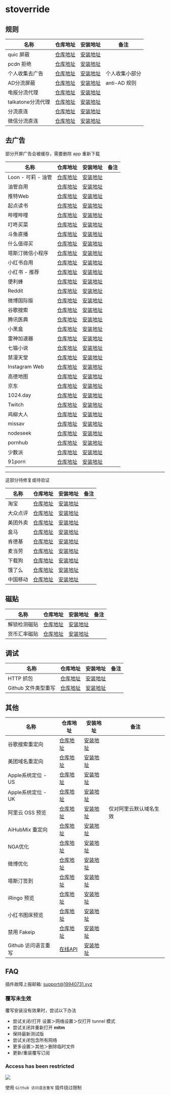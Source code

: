 # stoverride

## 规则

| 名称              | 仓库地址                                                                                              | 安装地址                                                                                                                             | 备注           |
| ----------------- | ----------------------------------------------------------------------------------------------------- | ------------------------------------------------------------------------------------------------------------------------------------ | -------------- |
| quic 屏蔽         | [仓库地址](https://raw.githubusercontent.com/qsoyq/stash/main/override/debug/reject.quic.stoverride)  | [安装地址](https://link.stash.ws/install-override/raw.githubusercontent.com/qsoyq/stash/main/override/debug/reject.quic.stoverride)  |                |
| pcdn 拒绝         | [仓库地址](https://raw.githubusercontent.com/qsoyq/stash/main/override/bypass/reject.pcdn.stoverride) | [安装地址](https://link.stash.ws/install-override/raw.githubusercontent.com/qsoyq/stash/main/override/bypass/reject.pcdn.stoverride) |                |
| 个人收集去广告    | [仓库地址](https://raw.githubusercontent.com/qsoyq/stash/main/override/bypass/reject.stoverride)      | [安装地址](https://link.stash.ws/install-override/raw.githubusercontent.com/qsoyq/stash/main/override/bypass/reject.stoverride)      | 个人收集小部分 |
| AD分流屏蔽        | [仓库地址](https://raw.githubusercontent.com/qsoyq/stash/main/override/bypass/ad.reject.stoverride)   | [安装地址](https://link.stash.ws/install-override/raw.githubusercontent.com/qsoyq/stash/main/override/bypass/ad.reject.stoverride)   | anti-AD 规则   |
| 电报分流代理      | [仓库地址](https://raw.githubusercontent.com/qsoyq/stash/main/override/bypass/telegram.stoverride)    | [安装地址](https://link.stash.ws/install-override/raw.githubusercontent.com/qsoyq/stash/main/override/bypass/telegram.stoverride)    |                |
| talkatone分流代理 | [仓库地址](https://raw.githubusercontent.com/qsoyq/stash/main/override/bypass/talkatone.stoverride)   | [安装地址](https://link.stash.ws/install-override/raw.githubusercontent.com/qsoyq/stash/main/override/bypass/talkatone.stoverride)   |                |
| 分流直连          | [仓库地址](https://raw.githubusercontent.com/qsoyq/stash/main/override/bypass/direct.stoverride)      | [安装地址](https://link.stash.ws/install-override/raw.githubusercontent.com/qsoyq/stash/main/override/bypass/direct.stoverride)      |                |
| 微信分流直连      | [仓库地址](https://raw.githubusercontent.com/qsoyq/stash/main/override/bypass/wechat.stoverride)      | [安装地址](https://link.stash.ws/install-override/raw.githubusercontent.com/qsoyq/stash/main/override/bypass/wechat.stoverride)      |                |

## 去广告

部分开屏广告会被缓存，需要删除 app 重新下载

| 名称               | 仓库地址                                                                                            | 安装地址                                                                                                                           | 备注 |
| ------------------ | --------------------------------------------------------------------------------------------------- | ---------------------------------------------------------------------------------------------------------------------------------- | ---- |
| Loon - 可莉 - 油管 | [仓库地址](https://raw.githubusercontent.com/qsoyq/stash/main/override/ad/youtube.stoverride)       | [安装地址](https://link.stash.ws/install-override/raw.githubusercontent.com/qsoyq/stash/main/override/ad/youtube.stoverride)       |      |
| 油管自用           | [仓库地址](https://raw.githubusercontent.com/qsoyq/stash/main/override/ad/ads.youtube.stoverride)   | [安装地址](https://link.stash.ws/install-override/raw.githubusercontent.com/qsoyq/stash/main/override/ad/ads.youtube.stoverride)   |      |
| 推特Web            | [仓库地址](https://raw.githubusercontent.com/qsoyq/stash/main/override/ad/x.stoverride)             | [安装地址](https://link.stash.ws/install-override/raw.githubusercontent.com/qsoyq/stash/main/override/ad/x.stoverride)             |      |
| 起点读书           | [仓库地址](https://raw.githubusercontent.com/qsoyq/stash/main/override/ad/qidian.stoverride)        | [安装地址](https://link.stash.ws/install-override/raw.githubusercontent.com/qsoyq/stash/main/override/ad/qidian.stoverride)        |      |
| 哔哩哔哩           | [仓库地址](https://raw.githubusercontent.com/qsoyq/stash/main/override/ad/bilibili.stoverride)      | [安装地址](https://link.stash.ws/install-override/raw.githubusercontent.com/qsoyq/stash/main/override/ad/bilibili.stoverride)      |      |
| 叮咚买菜           | [仓库地址](https://raw.githubusercontent.com/qsoyq/stash/main/override/ad/ddxq.stoverride)          | [安装地址](https://link.stash.ws/install-override/raw.githubusercontent.com/qsoyq/stash/main/override/ad/ddxq.stoverride)          |      |
| 斗鱼直播           | [仓库地址](https://raw.githubusercontent.com/qsoyq/stash/main/override/ad/douyu.stoverride)         | [安装地址](https://link.stash.ws/install-override/raw.githubusercontent.com/qsoyq/stash/main/override/ad/douyu.stoverride)         |      |
| 什么值得买         | [仓库地址](https://raw.githubusercontent.com/qsoyq/stash/main/override/ad/smzdm.stoverride)         | [安装地址](https://link.stash.ws/install-override/raw.githubusercontent.com/qsoyq/stash/main/override/ad/smzdm.stoverride)         |      |
| 塔斯汀微信小程序   | [仓库地址](https://raw.githubusercontent.com/qsoyq/stash/main/override/ad/tastien.stoverride)       | [安装地址](https://link.stash.ws/install-override/raw.githubusercontent.com/qsoyq/stash/main/override/ad/tastien.stoverride)       |      |
| 小红书自用         | [仓库地址](https://raw.githubusercontent.com/qsoyq/stash/main/override/ad/rednote.stoverride)       | [安装地址](https://link.stash.ws/install-override/raw.githubusercontent.com/qsoyq/stash/main/override/ad/rednote.stoverride)       |      |
| 小红书 - 推荐      | [仓库地址](https://raw.githubusercontent.com/qsoyq/stash/main/override/ad/rednote_v2.stoverride)    | [安装地址](https://link.stash.ws/install-override/raw.githubusercontent.com/qsoyq/stash/main/override/ad/rednote_v2.stoverride)    |      |
| 便利蜂             | [仓库地址](https://raw.githubusercontent.com/qsoyq/stash/main/override/ad/bilbee.stoverride)        | [安装地址](https://link.stash.ws/install-override/raw.githubusercontent.com/qsoyq/stash/main/override/ad/bilbee.stoverride)        |      |
| Reddit             | [仓库地址](https://raw.githubusercontent.com/qsoyq/stash/main/override/ad/reddit.stoverride)        | [安装地址](https://link.stash.ws/install-override/raw.githubusercontent.com/qsoyq/stash/main/override/ad/reddit.stoverride)        |      |
| 微博国际版         | [仓库地址](https://raw.githubusercontent.com/qsoyq/stash/main/override/ad/weibo.intl.stoverride)    | [安装地址](https://link.stash.ws/install-override/raw.githubusercontent.com/qsoyq/stash/main/override/ad/weibo.intl.stoverride)    |      |
| 谷歌搜索           | [仓库地址](https://raw.githubusercontent.com/qsoyq/stash/main/override/ad/search.google.stoverride) | [安装地址](https://link.stash.ws/install-override/raw.githubusercontent.com/qsoyq/stash/main/override/ad/search.google.stoverride) |      |
| 腾讯医典           | [仓库地址](https://raw.githubusercontent.com/qsoyq/stash/main/override/ad/baike.qq.stoverride)      | [安装地址](https://link.stash.ws/install-override/raw.githubusercontent.com/qsoyq/stash/main/override/ad/baike.qq.stoverride)      |      |
| 小黑盒             | [仓库地址](https://raw.githubusercontent.com/qsoyq/stash/main/override/ad/xiaoheihe.stoverride)     | [安装地址](https://link.stash.ws/install-override/raw.githubusercontent.com/qsoyq/stash/main/override/ad/xiaoheihe.stoverride)     |      |
| 雷神加速器         | [仓库地址](https://raw.githubusercontent.com/qsoyq/stash/main/override/ad/leigod.stoverride)        | [安装地址](https://link.stash.ws/install-override/raw.githubusercontent.com/qsoyq/stash/main/override/ad/leigod.stoverride)        |      |
| 七猫小说           | [仓库地址](https://raw.githubusercontent.com/qsoyq/stash/main/override/ad/qimao.stoverride)         | [安装地址](https://link.stash.ws/install-override/raw.githubusercontent.com/qsoyq/stash/main/override/ad/qimao.stoverride)         |      |
| 禁漫天堂           | [仓库地址](https://raw.githubusercontent.com/qsoyq/stash/main/override/ad/18comic.stoverride)       | [安装地址](https://link.stash.ws/install-override/raw.githubusercontent.com/qsoyq/stash/main/override/ad/18comic.stoverride)       |      |
| Instagram Web      | [仓库地址](https://raw.githubusercontent.com/qsoyq/stash/main/override/ad/instagram.stoverride)     | [安装地址](https://link.stash.ws/install-override/raw.githubusercontent.com/qsoyq/stash/main/override/ad/instagram.stoverride)     |      |
| 高德地图           | [仓库地址](https://raw.githubusercontent.com/qsoyq/stash/main/override/ad/amap.stoverride)          | [安装地址](https://link.stash.ws/install-override/raw.githubusercontent.com/qsoyq/stash/main/override/ad/amap.stoverride)          |      |
| 京东               | [仓库地址](https://raw.githubusercontent.com/qsoyq/stash/main/override/ad/jd.stoverride)            | [安装地址](https://link.stash.ws/install-override/raw.githubusercontent.com/qsoyq/stash/main/override/ad/jd.stoverride)            |      |
| 1024.day           | [仓库地址](https://raw.githubusercontent.com/qsoyq/stash/main/override/ad/1024.day.stoverride)      | [安装地址](https://link.stash.ws/install-override/raw.githubusercontent.com/qsoyq/stash/main/override/ad/1024.day.stoverride)      |      |
| Twitch             | [仓库地址](https://raw.githubusercontent.com/qsoyq/stash/main/override/ad/twitch.stoverride)        | [安装地址](https://link.stash.ws/install-override/raw.githubusercontent.com/qsoyq/stash/main/override/ad/twitch.stoverride)        |      |
| 鸡柳大人           | [仓库地址](https://raw.githubusercontent.com/qsoyq/stash/main/override/ad/jiliudaren.stoverride)    | [安装地址](https://link.stash.ws/install-override/raw.githubusercontent.com/qsoyq/stash/main/override/ad/jiliudaren.stoverride)    |      |
| missav             | [仓库地址](https://raw.githubusercontent.com/qsoyq/stash/main/override/ad/missav.stoverride)        | [安装地址](https://link.stash.ws/install-override/raw.githubusercontent.com/qsoyq/stash/main/override/ad/missav.stoverride)        |      |
| nodeseek           | [仓库地址](https://raw.githubusercontent.com/qsoyq/stash/main/override/ad/nodeseek.stoverride)      | [安装地址](https://link.stash.ws/install-override/raw.githubusercontent.com/qsoyq/stash/main/override/ad/nodeseek.stoverride)      |      |
| pornhub            | [仓库地址](https://raw.githubusercontent.com/qsoyq/stash/main/override/ad/pornhub.stoverride)       | [安装地址](https://link.stash.ws/install-override/raw.githubusercontent.com/qsoyq/stash/main/override/ad/pornhub.stoverride)       |      |
| 少数派             | [仓库地址](https://raw.githubusercontent.com/qsoyq/stash/main/override/ad/sspai.stoverride)         | [安装地址](https://link.stash.ws/install-override/raw.githubusercontent.com/qsoyq/stash/main/override/ad/sspai.stoverride)         |      |
| 91porn             | [仓库地址](https://raw.githubusercontent.com/qsoyq/stash/main/override/enhance/91porn.stoverride)   | [安装地址](https://link.stash.ws/install-override/raw.githubusercontent.com/qsoyq/stash/main/override/enhance/91porn.stoverride)   |      |

---
这部分待修复或待验证

| 名称     | 仓库地址                                                                                             | 安装地址                                                                                                                            | 备注 |
| -------- | ---------------------------------------------------------------------------------------------------- | ----------------------------------------------------------------------------------------------------------------------------------- | ---- |
| 淘宝     | [仓库地址](https://raw.githubusercontent.com/qsoyq/stash/main/override/ad/taobao.stoverride)         | [安装地址](https://link.stash.ws/install-override/raw.githubusercontent.com/qsoyq/stash/main/override/ad/taobao.stoverride)         |      |
| 大众点评 | [仓库地址](https://raw.githubusercontent.com/qsoyq/stash/main/override/ad/dianping.stoverride)       | [安装地址](https://link.stash.ws/install-override/raw.githubusercontent.com/qsoyq/stash/main/override/ad/dianping.stoverride)       |      |
| 美团外卖 | [仓库地址](https://raw.githubusercontent.com/qsoyq/stash/main/override/ad/waimai.meituan.stoverride) | [安装地址](https://link.stash.ws/install-override/raw.githubusercontent.com/qsoyq/stash/main/override/ad/waimai.meituan.stoverride) |      |
| 盒马     | [仓库地址](https://raw.githubusercontent.com/qsoyq/stash/main/override/ad/freshippo.stoverride)      | [安装地址](https://link.stash.ws/install-override/raw.githubusercontent.com/qsoyq/stash/main/override/ad/freshippo.stoverride)      |      |
| 肯德基   | [仓库地址](https://raw.githubusercontent.com/qsoyq/stash/main/override/ad/kfc.stoverride)            | [安装地址](https://link.stash.ws/install-override/raw.githubusercontent.com/qsoyq/stash/main/override/ad/kfc.stoverride)            |      |
| 麦当劳   | [仓库地址](https://raw.githubusercontent.com/qsoyq/stash/main/override/ad/mcd.stoverride)            | [安装地址](https://link.stash.ws/install-override/raw.githubusercontent.com/qsoyq/stash/main/override/ad/mcd.stoverride)            |      |
| 下载狗   | [仓库地址](https://raw.githubusercontent.com/qsoyq/stash/main/override/ad/xiazaitool.stoverride)     | [安装地址](https://link.stash.ws/install-override/raw.githubusercontent.com/qsoyq/stash/main/override/ad/xiazaitool.stoverride)     |      |
| 饿了么   | [仓库地址](https://raw.githubusercontent.com/qsoyq/stash/main/override/ad/eleme.stoverride)          | [安装地址](https://link.stash.ws/install-override/raw.githubusercontent.com/qsoyq/stash/main/override/ad/eleme.stoverride)          |      |
| 中国移动 | [仓库地址](https://raw.githubusercontent.com/qsoyq/stash/main/override/ad/cmcc.stoverride)           | [安装地址](https://link.stash.ws/install-override/raw.githubusercontent.com/qsoyq/stash/main/override/ad/cmcc.stoverride)           |      |

## 磁贴

| 名称         | 仓库地址                                                                                                       | 安装地址                                                                                                                                      | 备注 |
| ------------ | -------------------------------------------------------------------------------------------------------------- | --------------------------------------------------------------------------------------------------------------------------------------------- | ---- |
| 解锁检测磁贴 | [仓库地址](https://raw.githubusercontent.com/qsoyq/stash/main/override/tile/media-unlock-checker.stoverride)   | [安装地址](https://link.stash.ws/install-override/raw.githubusercontent.com/qsoyq/stash/main/override/tile/media-unlock-checker.stoverride)   |      |
| 货币汇率磁贴 | [仓库地址](https://raw.githubusercontent.com/qsoyq/stash/main/override/tile/currency-exchange-rate.stoverride) | [安装地址](https://link.stash.ws/install-override/raw.githubusercontent.com/qsoyq/stash/main/override/tile/currency-exchange-rate.stoverride) |      |

## 调试

| 名称                | 仓库地址                                                                                              | 安装地址                                                                                                                             | 备注 |
| ------------------- | ----------------------------------------------------------------------------------------------------- | ------------------------------------------------------------------------------------------------------------------------------------ | ---- |
| HTTP 抓包           | [仓库地址](https://raw.githubusercontent.com/qsoyq/stash/main/override/debug/http-capture.stoverride) | [安装地址](https://link.stash.ws/install-override/raw.githubusercontent.com/qsoyq/stash/main/override/debug/http-capture.stoverride) |      |
| Github 文件类型重写 | [仓库地址](https://raw.githubusercontent.com/qsoyq/stash/main/override/debug/media.github.stoverride) | [安装地址](https://link.stash.ws/install-override/raw.githubusercontent.com/qsoyq/stash/main/override/debug/media.github.stoverride) |      |

## 其他

| 名称                | 仓库地址                                                                                                           | 安装地址                                                                                                                                          | 备注                   |
| ------------------- | ------------------------------------------------------------------------------------------------------------------ | ------------------------------------------------------------------------------------------------------------------------------------------------- | ---------------------- |
| 谷歌搜索重定向      | [仓库地址](https://raw.githubusercontent.com/qsoyq/stash/main/override/enhance/redirect.google.stoverride)         | [安装地址](https://link.stash.ws/install-override/raw.githubusercontent.com/qsoyq/stash/main/override/enhance/redirect.google.stoverride)         |                        |
| 美团域名重定向      | [仓库地址](https://raw.githubusercontent.com/qsoyq/stash/main/override/enhance/meituan.domain.redirect.stoverride) | [安装地址](https://link.stash.ws/install-override/raw.githubusercontent.com/qsoyq/stash/main/override/enhance/meituan.domain.redirect.stoverride) |                        |
| Apple系统定位 - US  | [仓库地址](https://raw.githubusercontent.com/qsoyq/stash/main/override/enhance/apple.location.us.stoverride)       | [安装地址](https://link.stash.ws/install-override/raw.githubusercontent.com/qsoyq/stash/main/override/enhance/apple.location.us.stoverride)       |                        |
| Apple系统定位 - UK  | [仓库地址](https://raw.githubusercontent.com/qsoyq/stash/main/override/enhance/apple.location.uk.stoverride)       | [安装地址](https://link.stash.ws/install-override/raw.githubusercontent.com/qsoyq/stash/main/override/enhance/apple.location.uk.stoverride)       |                        |
| 阿里云 OSS 预览     | [仓库地址](https://raw.githubusercontent.com/qsoyq/stash/main/override/enhance/inline.oss.aliyun.stoverride)       | [安装地址](https://link.stash.ws/install-override/raw.githubusercontent.com/qsoyq/stash/main/override/enhance/inline.oss.aliyun.stoverride)       | 仅对阿里云默认域名生效 |
| AiHubMix 重定向     | [仓库地址](https://raw.githubusercontent.com/qsoyq/stash/main/override/enhance/aihubmix.stoverride)                | [安装地址](https://link.stash.ws/install-override/raw.githubusercontent.com/qsoyq/stash/main/override/enhance/aihubmix.stoverride)                |                        |
| NGA优化             | [仓库地址](https://raw.githubusercontent.com/qsoyq/stash/main/override/enhance/favor.nga.stoverride)               | [安装地址](https://link.stash.ws/install-override/raw.githubusercontent.com/qsoyq/stash/main/override/enhance/favor.nga.stoverride)               |                        |
| 微博优化            | [仓库地址](https://raw.githubusercontent.com/qsoyq/stash/main/override/enhance/weibo.intl.stoverride)              | [安装地址](https://link.stash.ws/install-override/raw.githubusercontent.com/qsoyq/stash/main/override/enhance/weibo.intl.stoverride)              |                        |
| 塔斯汀签到          | [仓库地址](https://raw.githubusercontent.com/qsoyq/stash/main/override/sign/tastien.stoverride)                    | [安装地址](https://link.stash.ws/install-override/raw.githubusercontent.com/qsoyq/stash/main/override/sign/tastien.stoverride)                    |                        |
| iRingo 预览         | [仓库地址](https://raw.githubusercontent.com/qsoyq/stash/main/override/debug/inline.nsringo.stoverride)            | [安装地址](https://link.stash.ws/install-override/raw.githubusercontent.com/qsoyq/stash/main/override/debug/inline.nsringo.stoverride)            |                        |
| 小红书图床预览      | [仓库地址](https://raw.githubusercontent.com/qsoyq/stash/main/override/debug/cdn.rednote.stoverride)               | [安装地址](https://link.stash.ws/install-override/raw.githubusercontent.com/qsoyq/stash/main/override/debug/cdn.rednote.stoverride)               |                        |
| 禁用 Fakeip         | [仓库地址](https://raw.githubusercontent.com/qsoyq/stash/main/override/debug/fakeip.disable.stoverride)            | [安装地址](https://link.stash.ws/install-override/raw.githubusercontent.com/qsoyq/stash/main/override/debug/fakeip.disable.stoverride)            |                        |
| Github 访问语言重写 | [在线API](https://p.19940731.xyz/api/stash/stoverride/tiles/github/rate-limit)                                     | [安装地址](https://link.stash.ws/install-override/p.19940731.xyz/api/stash/stoverride/tiles/github/rate-limit)                                    |                        |

## FAQ

插件故障上报邮箱: <support@19940731.xyz>

### 覆写未生效

覆写安装没有效果时，尝试以下办法

- 尝试关闭/打开 设置＞网络设置＞仅打开 tunnel 模式
- 尝试关闭并重新打开 **mitm**
- 保持最新测试版
- 尝试关闭包含所有网络
- 更多设置＞其他＞删除临时文件
- 更新/重装覆写订阅

### Access has been restricted

![](https://qsoyq-public.oss-cn-shanghai.aliyuncs.com/pic/obsidian/v1/69329bfce8f446f2b22982ab5ec2adc0.jpeg)

使用 `Github 访问语言重写` 插件绕过限制
